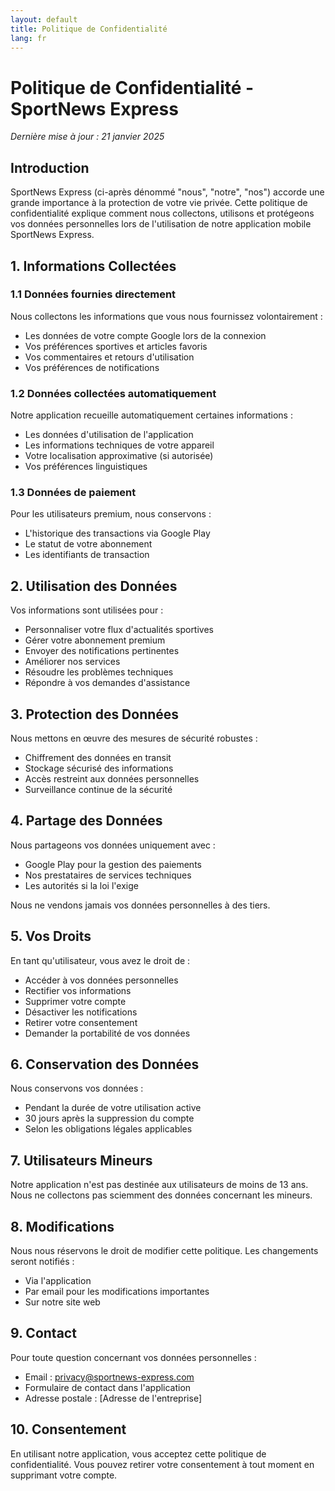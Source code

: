 ```yaml
---
layout: default
title: Politique de Confidentialité
lang: fr
---
```


# Politique de Confidentialité - SportNews Express

*Dernière mise à jour : 21 janvier 2025*

## Introduction

SportNews Express (ci-après dénommé "nous", "notre", "nos") accorde une grande importance à la protection de votre vie privée. Cette politique de confidentialité explique comment nous collectons, utilisons et protégeons vos données personnelles lors de l'utilisation de notre application mobile SportNews Express.

## 1. Informations Collectées

### 1.1 Données fournies directement
Nous collectons les informations que vous nous fournissez volontairement :
- Les données de votre compte Google lors de la connexion
- Vos préférences sportives et articles favoris
- Vos commentaires et retours d'utilisation
- Vos préférences de notifications

### 1.2 Données collectées automatiquement
Notre application recueille automatiquement certaines informations :
- Les données d'utilisation de l'application
- Les informations techniques de votre appareil
- Votre localisation approximative (si autorisée)
- Vos préférences linguistiques

### 1.3 Données de paiement
Pour les utilisateurs premium, nous conservons :
- L'historique des transactions via Google Play
- Le statut de votre abonnement
- Les identifiants de transaction

## 2. Utilisation des Données

Vos informations sont utilisées pour :
- Personnaliser votre flux d'actualités sportives
- Gérer votre abonnement premium
- Envoyer des notifications pertinentes
- Améliorer nos services
- Résoudre les problèmes techniques
- Répondre à vos demandes d'assistance

## 3. Protection des Données

Nous mettons en œuvre des mesures de sécurité robustes :
- Chiffrement des données en transit
- Stockage sécurisé des informations
- Accès restreint aux données personnelles
- Surveillance continue de la sécurité

## 4. Partage des Données

Nous partageons vos données uniquement avec :
- Google Play pour la gestion des paiements
- Nos prestataires de services techniques
- Les autorités si la loi l'exige

Nous ne vendons jamais vos données personnelles à des tiers.

## 5. Vos Droits

En tant qu'utilisateur, vous avez le droit de :
- Accéder à vos données personnelles
- Rectifier vos informations
- Supprimer votre compte
- Désactiver les notifications
- Retirer votre consentement
- Demander la portabilité de vos données

## 6. Conservation des Données

Nous conservons vos données :
- Pendant la durée de votre utilisation active
- 30 jours après la suppression du compte
- Selon les obligations légales applicables

## 7. Utilisateurs Mineurs

Notre application n'est pas destinée aux utilisateurs de moins de 13 ans. Nous ne collectons pas sciemment des données concernant les mineurs.

## 8. Modifications

Nous nous réservons le droit de modifier cette politique. Les changements seront notifiés :
- Via l'application
- Par email pour les modifications importantes
- Sur notre site web

## 9. Contact

Pour toute question concernant vos données personnelles :
- Email : privacy@sportnews-express.com
- Formulaire de contact dans l'application
- Adresse postale : [Adresse de l'entreprise]

## 10. Consentement

En utilisant notre application, vous acceptez cette politique de confidentialité. Vous pouvez retirer votre consentement à tout moment en supprimant votre compte.